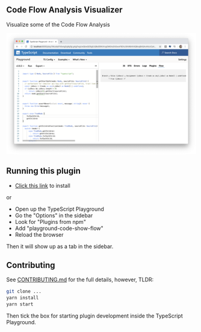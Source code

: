 ## Code Flow Analysis Visualizer

Visualize some of the Code Flow Analysis

![./screenshots/flow.png](./screenshots/flow.png)

## Running this plugin

- [Click this link](https://www.typescriptlang.org/play?install-plugin=playground-code-show-flow) to install

or

- Open up the TypeScript Playground
- Go the "Options" in the sidebar
- Look for "Plugins from npm"
- Add "playground-code-show-flow"
- Reload the browser

Then it will show up as a tab in the sidebar.

## Contributing

See [CONTRIBUTING.md](./CONTRIBUTING.md) for the full details, however, TLDR:

```sh
git clone ...
yarn install
yarn start
```

Then tick the box for starting plugin development inside the TypeScript Playground.
